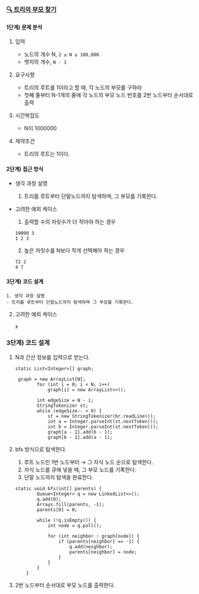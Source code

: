 
### [🔍 트리의 부모 찾기](https://www.acmicpc.net/problem/11725)


#### 1단계) 문제 분석

1. 입력
   - 노드의 개수 N, `2 ≤ N ≤ 100,000`
   - 엣지의 개수, `N - 1`

2. 요구사항 
   - 트리의 루트를 1이라고 할 때, 각 노드의 부모를 구하라
   - 첫째 줄부터 N-1개의 줄에 각 노드의 부모 노드 번호를 2번 노드부터 순서대로 출력

3. 시간복잡도
   - N이 1000000


4. 제약조건
   -  트리의 루트는 1이다.

#### 2단계) 접근 방식

   - 생각 과정 설명
     1. 트리를 루트부터 단말노드까지 탐색하며, 그 부모를 기록한다.
      
   - 고려한 예외 케이스
     1. 출력할 수의 자릿수가 더 작아야 하는 경우

      ```
     10000 3
     1 2 3
     ```

     2. 높은 자릿수를 N보다 작게 선택해야 하는 경우
     
     ```
     72 2
     4 7
     ```

#### 3단계) 코드 설계


    1. 생각 과정 설명
    - 트리를 루트부터 단말노드까지 탐색하며 그 부모를 기록한다.
2. 고려한 예외 케이스

   x


### 3단계) 코드 설계

1. N과 간선 정보를 입력으로 받는다.

    ```
    static List<Integer>[] graph;
    
     graph = new ArrayList[N];
            for (int i = 0; i < N; i++)
                graph[i] = new ArrayList<>();
    
            int edgeSize = N - 1;
            StringTokenizer st;
            while (edgeSize-- > 0) {
                st = new StringTokenizer(br.readLine());
                int a = Integer.parseInt(st.nextToken());
                int b = Integer.parseInt(st.nextToken());
                graph[a - 1].add(b - 1);
                graph[b - 1].add(a - 1);
    ```

2. bfs  방식으로 탐색한다.
    1. 루트 노드인 1번 노드부터 → 그 자식 노드 순으로 탐색한다.
    2. 자식 노드를 큐에 넣을 때, 그 부모 노드를 기록한다.
    3. 단말 노드까지 탐색을 완료한다.

   ```
   static void bfs(int[] parents) {
           Queue<Integer> q = new LinkedList<>();
           q.add(0);
           Arrays.fill(parents, -1);
           parents[0] = 0;
    
           while (!q.isEmpty()) {
               int node = q.poll();
    
               for (int neighbor : graph[node]) {
                   if (parents[neighbor] == -1) {
                       q.add(neighbor);
                       parents[neighbor] = node;
                   }
               }
           }
       }
   ```

3. 2번 노드부터 순서대로 부모 노드를 출력한다.
